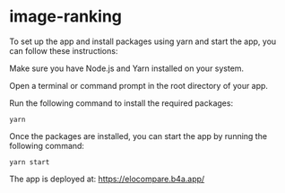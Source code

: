 # image-ranking

To set up the app and install packages using yarn and start the app, you can follow these instructions:

Make sure you have Node.js and Yarn installed on your system.

Open a terminal or command prompt in the root directory of your app.

Run the following command to install the required packages:

`yarn`

Once the packages are installed, you can start the app by running the following command:

`yarn start`

The app is deployed at: https://elocompare.b4a.app/